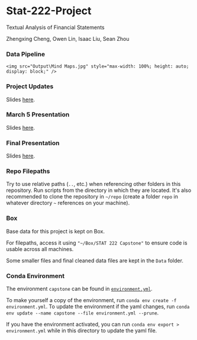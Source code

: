 # Stat-222-Project

Textual Analysis of Financial Statements

Zhengxing Cheng, Owen Lin, Isaac Liu, Sean Zhou

### Data Pipeline

`<img src="Output\Mind Maps.jpg" style="max-width: 100%; height: auto; display: block;" />`

### Project Updates

Slides [here](https://docs.google.com/presentation/d/1JJEnThJ8J-kww_SiqMceNVPTG_3i5U472d_8RIgSb-o/edit#slide=id.p).

### March 5 Presentation

Slides [here](https://docs.google.com/presentation/d/1g28qdef5ddqo8jX7AW_3p60fzBnzMxD4_EPGpjcrWkU/edit#slide=id.p).

### Final Presentation

Slides [here](https://docs.google.com/presentation/d/1_AsMCNPxlaVB9atzXuxOjec1JGyA50DL5t6Grjlt5L8/edit#slide=id.p).

### Repo Filepaths

Try to use relative paths (`..`, etc.) when referencing other folders in this repository. Run scripts from the directory in which they are located. It's also recommended to clone the repository in `~/repo` (create a folder `repo` in whatever directory `~` references on your machine).

### Box

Base data for this project is kept on Box.

For filepaths, access it using `"~/Box/STAT 222 Capstone"` to ensure code is usable across all machines.

Some smaller files and final cleaned data files are kept in the `Data` folder.

### Conda Environment

The environment `capstone` can be found in [`environment.yml`](https://github.com/current12/Stat-222-Project/blob/main/environment.yml).

To make yourself a copy of the environment, run `conda env create -f environment.yml`. To update the environment if the yaml changes, run `conda env update --name capstone --file environment.yml --prune`.

If you have the environment activated, you can run `conda env export > environment.yml` while in this directory to update the yaml file.
